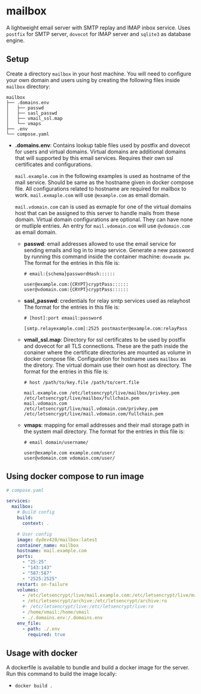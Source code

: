 # mailbox

A lightweight email server with SMTP replay and IMAP inbox service. Uses `postfix` for SMTP server, `dovecot` for IMAP server and `sqlite3` as database engine.

## Setup
Create a directory `mailbox` in your host machine. You will need to configure your own domain and users using by creating the following files inside `mailbox` directory:

```
mailbox
├── .domains.env
│   ├── passwd
│   ├── sasl_passwd
│   ├── vmail_ssl.map
│   └── vmaps
├── .env
└── compose.yaml
```
- **.domains.env**: Contains lookup table files used by postfix and dovecot for users and virtual domains.
  Virtual domains are additional domains that will supported by this email services. Requires their own ssl certificates and configurations.

  `mail.example.com` in the following examples is used as hostname of the mail service. Should be same as the hostname given in docker compose file.
  All configurations related to hostname are required for mailbox to work. `mail.exmaple.com` will use `@example.com` as email domain.
  
  `mail.vdomain.com` can is used as exmaple for one of the virtual domains host that can be assigned to this server to handle mails from these domain.
  Virtual domain configurations are optional. They can have none or mutliple entries. An entry for `mail.vdomain.com` will use `@vdomain.com` as email domain.

  - **passwd**: email addresses allowed to use the email service for sending emails and log in to imap service.
    Generate a new password by running this command inside the container machine: `doveadm pw`.
    The format for the entries in this file is:
    ```plaintext
    # email:{schema}passwordHash::::::
    
    user@example.com:{CRYPT}cryptPass::::::
    user@vdomain.com:{CRYPT}cryptPass::::::
    ```
    
  - **sasl_passwd**: credentials for relay smtp services used as relayhost
    The format for the entries in this file is:
    ```plaintext
    # [host]:port emaail:password
    
    [smtp.relayexample.com]:2525 postmaster@example.com:relayPass
    ```  

  - **vmail_ssl.map**: Directory for ssl certificates to be used by postfix and dovecot for all TLS connections.
    These are the path inside the conainer where the certificate directories are mounted as volume in docker compose file.
    Configuration for hostname uses `mailbox` as the diretory. The virtual domain use their own host as directory. 
    The format for the entries in this file is:
    ```plaintext
    # host /path/to/key.file /path/to/cert.file
    
    mail.example.com /etc/letsencrypt/live/mailbox/privkey.pem /etc/letsencrypt/live/mailbox/fullchain.pem
    mail.vdomain.com /etc/letsencrypt/live/mail.vdomain.com/privkey.pem /etc/letsencrypt/live/mail.vdomain.com/fullchain.pem
    ```  

  - **vmaps**: mapping for email addresses and their mail storage path in the system mail directory.
    The format for the entries in this file is:
    ```plaintext
    # email domain/username/
    
    user@example.com example.com/user/
    user@vdomain.com vdomain.com/user/
    ```  
  
## Using docker compose to run image

```yaml
# compose.yaml

services:
  mailbox:
    # Build config    
    build: 
      context: .

    # User config
    image: dydev420/mailbox:latest
    container_name: mailbox
    hostname: mail.example.com
    ports:
      - "25:25"
      - "143:143"
      - "587:587"
      - "2525:2525"
    restart: on-failure
    volumes:
      - /etc/letsencrypt/live/mail.example.com:/etc/letsencrypt/live/mailbox:ro
      - /etc/letsencrypt/archive:/etc/letsencrypt/archive:ro
      #- /etc/letsencrypt/live:/etc/letsencrypt/live:ro
      - /home/vmail:/home/vmail
      - ./.domains.env:/.domains.env
    env_file:
      - path: ./.env
        required: true
```

## Usage with docker
A dockerfile is available to bundle and build a docker image for the server.
Run this command to build the image locally: 
  - `docker build .`

